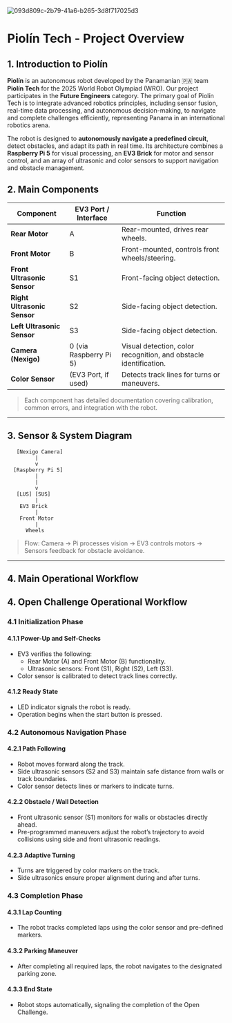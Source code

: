 ![093d809c-2b79-41a6-b265-3d8f717025d3](https://github.com/user-attachments/assets/9c9b904c-fd6e-4afe-8a02-837a716e416e)
# Piolín Tech - Project Overview

## 1. Introduction to Piolín 
**Piolín** is an autonomous robot developed by the Panamanian 🇵🇦 team **Piolín Tech** for the 2025 World Robot Olympiad (WRO). Our project participates in the **Future Engineers** category. The primary goal of Piolín Tech is to integrate advanced robotics principles, including sensor fusion, real-time data processing, and autonomous decision-making, to navigate and complete challenges efficiently, representing Panama in an international robotics arena.  

The robot is designed to **autonomously navigate a predefined circuit**, detect obstacles, and adapt its path in real time. Its architecture combines a **Raspberry Pi 5** for visual processing, an **EV3 Brick** for motor and sensor control, and an array of ultrasonic and color sensors to support navigation and obstacle management.  

## 2. Main Components
| Component | EV3 Port / Interface | Function |
|-----------|-------------------|---------|
| **Rear Motor** | A | Rear-mounted, drives rear wheels. |
| **Front Motor** | B | Front-mounted, controls front wheels/steering. |
| **Front Ultrasonic Sensor** | S1 | Front-facing object detection. |
| **Right Ultrasonic Sensor** | S2 | Side-facing object detection. |
| **Left Ultrasonic Sensor** | S3 | Side-facing object detection. |
| **Camera (Nexigo)** | 0 (via Raspberry Pi 5) | Visual detection, color recognition, and obstacle identification. |
| **Color Sensor** | (EV3 Port, if used) | Detects track lines for turns or maneuvers. |

> Each component has detailed documentation covering calibration, common errors, and integration with the robot.  

---

## 3. Sensor & System Diagram
       [Nexigo Camera]
             |
             v
      [Raspberry Pi 5]
             |
             |
             v
       [LUS] [SUS]
             |
        EV3 Brick
             |
        Front Motor
             |
          Wheels


> Flow: Camera -> Pi processes vision -> EV3 controls motors -> Sensors feedback for obstacle avoidance.

---

## 4. Main Operational Workflow
## 4. Open Challenge Operational Workflow

### 4.1 Initialization Phase
#### 4.1.1 Power-Up and Self-Checks
- EV3 verifies the following:
  - Rear Motor (A) and Front Motor (B) functionality.
  - Ultrasonic sensors: Front (S1), Right (S2), Left (S3).
- Color sensor is calibrated to detect track lines correctly.

#### 4.1.2 Ready State
- LED indicator signals the robot is ready.
- Operation begins when the start button is pressed.

### 4.2 Autonomous Navigation Phase
#### 4.2.1 Path Following
- Robot moves forward along the track.
- Side ultrasonic sensors (S2 and S3) maintain safe distance from walls or track boundaries.
- Color sensor detects lines or markers to indicate turns.

#### 4.2.2 Obstacle / Wall Detection
- Front ultrasonic sensor (S1) monitors for walls or obstacles directly ahead.
- Pre-programmed maneuvers adjust the robot’s trajectory to avoid collisions using side and front ultrasonic readings.

#### 4.2.3 Adaptive Turning
- Turns are triggered by color markers on the track.
- Side ultrasonics ensure proper alignment during and after turns.

### 4.3 Completion Phase
#### 4.3.1 Lap Counting
- The robot tracks completed laps using the color sensor and pre-defined markers.

#### 4.3.2 Parking Maneuver
- After completing all required laps, the robot navigates to the designated parking zone.

#### 4.3.3 End State
- Robot stops automatically, signaling the completion of the Open Challenge.
